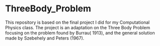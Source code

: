 # ThreeBody_Problem
This repository is based on the final project I did for my Computational Physics class. The project is an adaptation on the Three Body Problem  focusing on the problem found by Burrau( 1913), and the general solution made by Szebehely and Peters (1967). 
